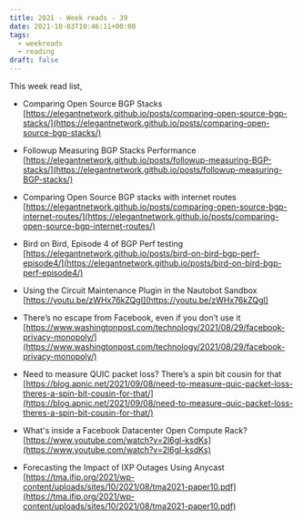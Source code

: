 ```yaml
---
title: 2021 - Week reads - 39
date: 2021-10-03T10:46:11+00:00
tags:
  - weekreads
  - reading
draft: false
---
```


This week read list,

- Comparing Open Source BGP Stacks
[https://elegantnetwork.github.io/posts/comparing-open-source-bgp-stacks/](https://elegantnetwork.github.io/posts/comparing-open-source-bgp-stacks/)

- Followup Measuring BGP Stacks Performance
[https://elegantnetwork.github.io/posts/followup-measuring-BGP-stacks/](https://elegantnetwork.github.io/posts/followup-measuring-BGP-stacks/)

- Comparing Open Source BGP stacks with internet routes
[https://elegantnetwork.github.io/posts/comparing-open-source-bgp-internet-routes/](https://elegantnetwork.github.io/posts/comparing-open-source-bgp-internet-routes/)

- Bird on Bird, Episode 4 of BGP Perf testing
[https://elegantnetwork.github.io/posts/bird-on-bird-bgp-perf-episode4/](https://elegantnetwork.github.io/posts/bird-on-bird-bgp-perf-episode4/)

- Using the Circuit Maintenance Plugin in the Nautobot Sandbox
[https://youtu.be/zWHx76kZQgI](https://youtu.be/zWHx76kZQgI)

- There’s no escape from Facebook, even if you don’t use it
[https://www.washingtonpost.com/technology/2021/08/29/facebook-privacy-monopoly/](https://www.washingtonpost.com/technology/2021/08/29/facebook-privacy-monopoly/)

- Need to measure QUIC packet loss? There’s a spin bit cousin for that
[https://blog.apnic.net/2021/09/08/need-to-measure-quic-packet-loss-theres-a-spin-bit-cousin-for-that/](https://blog.apnic.net/2021/09/08/need-to-measure-quic-packet-loss-theres-a-spin-bit-cousin-for-that/)

- What's inside a Facebook Datacenter Open Compute Rack?
[https://www.youtube.com/watch?v=2l6gI-ksdKs](https://www.youtube.com/watch?v=2l6gI-ksdKs)

- Forecasting the Impact of IXP Outages Using Anycast
[https://tma.ifip.org/2021/wp-content/uploads/sites/10/2021/08/tma2021-paper10.pdf](https://tma.ifip.org/2021/wp-content/uploads/sites/10/2021/08/tma2021-paper10.pdf)
